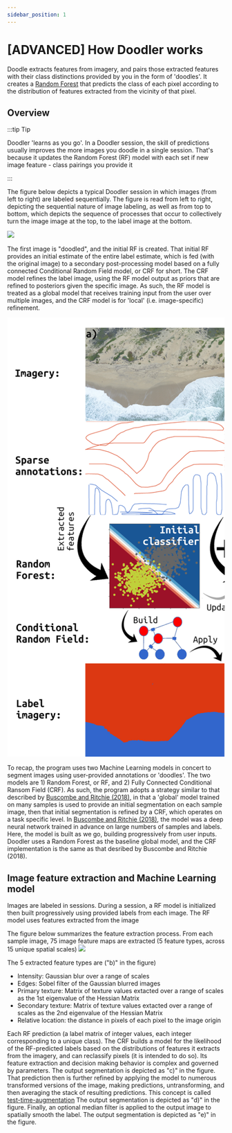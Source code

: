 ```yaml
---
sidebar_position: 1
---
```


# [ADVANCED] How Doodler works

Doodle extracts features from imagery, and pairs those extracted features with their class distinctions provided by you in the form of 'doodles'. It creates a [Random Forest](../tutorial-basics/glossary#random-forest) that predicts the class of each pixel according to the distribution of features extracted from the vicinity of that pixel.

## Overview

:::tip Tip

Doodler 'learns as you go'. In a Doodler session, the skill of predictions usually improves the more images you doodle in a single session. That's because it updates the Random Forest (RF) model with each set if new image feature - class pairings you provide it

:::

The figure below depicts a typical Doodler session in which images (from left to right) are labeled sequentially. The figure is read from left to right, depicting the sequential nature of image labeling, as well as from top to bottom, which depicts the sequence of processes that occur to collectively turn the image image at the top, to the label image at the bottom.

![](/img/paperfig_RFchain_ann.jpg)

The first image is "doodled", and the initial RF is created. That initial RF provides an initial estimate of the entire label estimate, which is fed (with the original image) to a secondary post-processing model based on a fully connected Conditional Random Field model, or CRF for short. The CRF model refines the label image, using the RF model output as priors that are refined to posteriors given the specific image. As such, the RF model is treated as a global model that receives training input from the user over multiple images, and the CRF model is for 'local' (i.e. image-specific) refinement.

![](/img/paperfig_RFchain_ann-ex1.jpg)

To recap, the program uses two Machine Learning models in concert to segment images using user-provided annotations or 'doodles'. The two models are 1) Random Forest, or RF, and 2) Fully Connected Conditional Ransom Field (CRF). As such, the program adopts a strategy similar to that described by [Buscombe and Ritchie (2018)](https://www.mdpi.com/2076-3263/8/7/244), in that a 'global' model trained on many samples is used to provide an initial segmentation on each sample image, then that initial segmentation is refined by a CRF, which operates on a task specific level. In [Buscombe and Ritchie (2018)](references), the model was a deep neural network trained in advance on large numbers of samples and labels. Here, the model is built as we go, building progressively from user inputs. Doodler uses a Random Forest as the baseline global model, and the CRF implementation is the same as that desribed by Buscombe and Ritchie (2018).


## Image feature extraction and Machine Learning model

Images are labeled in sessions. During a session, a RF model is initialized then built progressively using provided labels from each image. The RF model uses features extracted from the image

The figure below summarizes the feature extraction process. From each sample image, 75 image feature maps are extracted (5 feature types, across 15 unique spatial scales)
![](/img/paperfig_features_ann.jpg)

The 5 extracted feature types are ("b)" in the figure)
* Intensity: Gaussian blur over a range of scales
* Edges: Sobel filter of the Gaussian blurred images
* Primary texture: Matrix of texture values extacted over a range of scales as the 1st eigenvalue of the Hessian Matrix
* Secondary texture: Matrix of texture values extacted over a range of scales as the 2nd eigenvalue of the Hessian Matrix
* Relative location: the distance in pixels of each pixel to the image origin

Each RF prediction (a label matrix of integer values, each integer corresponding to a unique class). The CRF builds a model for the likelihood of the RF-predicted labels based on the distributions of features it extracts from the imagery, and can reclassify pixels (it is intended to do so). Its feature extraction and decision making behavior is complex and governed by parameters. The output segmentation is depicted as "c)" in the figure. That prediction then is further refined by applying the model to numerous transformed versions of the image, making predictions, untransforming, and then averaging the stack of resulting predictions. This concept is called [test-time-augmentation](../tutorial-basics/glossary#test-time-augmentation) The output segmentation is depicted as "d)" in the figure. Finally, an optional median filter is applied to the output image to spatially smooth the label.  The output segmentation is depicted as "e)" in the figure.
